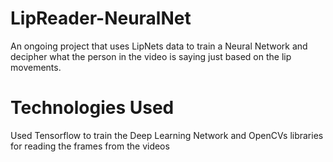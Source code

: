 # LipReader-NeuralNet
An ongoing project that uses LipNets data to train a Neural Network and decipher what the person in the video is saying just based on the lip movements. 
# Technologies Used
Used Tensorflow to train the Deep Learning Network and OpenCVs libraries for reading the frames from the videos 
